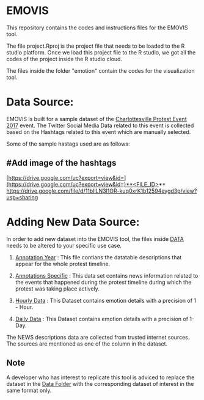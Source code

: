 # EMOVIS

This repository contains the codes and instructions files for the EMOVIS tool. 

The file project.Rproj is the project file that needs to be loaded to the R studio platform. Once we load this project file to the R studio, we got all the codes of the project inside the R studio cloud.

The files inside the folder "emotion" contain the codes for the visualization tool.  

# Data Source:
EMOVIS is built for a sample dataset of the [Charlottesville Protest Event 2017](https://en.wikipedia.org/wiki/Unite_the_Right_rally) event.  The Twitter Social Media Data related to this event is collected based on the Hashtags related to this event which are manually selected. 

Some of the sample hastags used are as follows: 

## #Add image of the hashtags


[https://drive.google.com/uc?export=view&id=](https://drive.google.com/uc?export=view&id=)**<FILE_ID>**
https://drive.google.com/file/d/11bIlLN3l1OR-kuq0xrK1b12594eygd3p/view?usp=sharing

# Adding New Data Source:

In order to add new dataset into the EMOVIS tool, the files inside [DATA](https://github.com/kaddynator/EMOVIS/tree/master/emotion) needs to be altered to your specific use case. 

1. [Annotation Year](https://github.com/kaddynator/EMOVIS/blob/master/emotion/data/annotations_year.csv)  :
This file contians the datatable descriptions that appear for the whole protest timeline.
2. [Annotations Specific](https://github.com/kaddynator/EMOVIS/blob/master/emotion/data/aug_annotations.csv) :
This data set contains news information related to the events that happened during the protest timeline during which the protest was taking place actively. 
3. [Hourly Data](https://github.com/kaddynator/EMOVIS/blob/master/emotion/data/shiny_data_hours.csv) :
This Dataset contains emotion details with a precision of 1 - Hour. 

4. [Daily Data](https://github.com/kaddynator/EMOVIS/blob/master/emotion/data/shiny_data.csv) :
This Dataset contains emotion details with a precision of 1- Day. 

The NEWS descriptions data are collected from trusted internet sources. The sources are mentioned as one of the column in the dataset. 

## Note  
A developer who has interest to replicate this tool is adviced to replace the dataset in the [Data Folder](https://github.com/kaddynator/EMOVIS/tree/master/emotion/data)  with the corresponding dataset of interest in the same format only. 
<!--stackedit_data:
eyJoaXN0b3J5IjpbMTU5ODQzODMyNCwtMjE0MTY2MzI0MCwtMT
g3NjUzMDg0LC0xMDE0NDE1NTE2LC0xOTU4NjY3NzU1LDE3MjI1
MTg3ODcsLTE4NjA1ODk0NzgsLTE3MDMxODQ3MDMsMTI0NDgxMD
E3NiwzOTU0MzA1NjAsMjExODc4MjkwOSwtMTQxMDU5MjA0Mywt
NTQxNjI1Nzc1LDQ5NzA1Nzc0MV19
-->